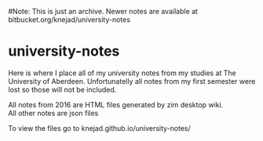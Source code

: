 #Note: This is just an archive. Newer notes are available at bitbucket.org/knejad/university-notes

# university-notes

Here is where I place all of my university notes from my studies at The University of Aberdeen. 
Unfortunatelly all notes from my first semester were lost so those will not be included. <br>

All notes from 2016 are HTML files generated by zim desktop wiki.<br>
All other notes are json files <br>

To view the files go to knejad.github.io/university-notes/
